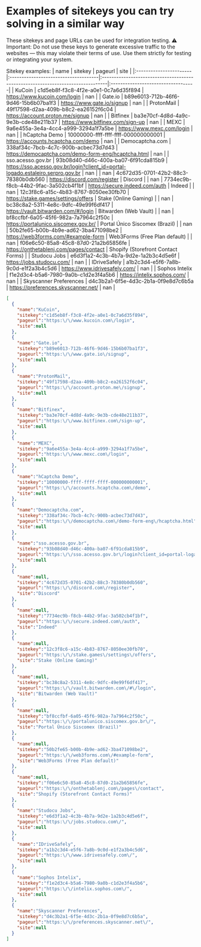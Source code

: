 # Examples of sitekeys you can try solving in a similar way
These sitekeys and page URLs can be used for integration testing.
⚠️ Important: Do not use these keys to generate excessive traffic to the websites — this may violate their terms of use. Use them strictly for testing or integrating your system.

Sitekey examples:
| name                   | sitekey                              | pageurl                                                                         | site                               |
|:-----------------------|:-------------------------------------|:--------------------------------------------------------------------------------|:-----------------------------------|
| KuCoin                 | c1d5eb8f-f3c8-4f2e-a0e1-0c7a6d35f894 | https://www.kucoin.com/login                                                    | nan                                |
| Gate.io                | b89e6013-712b-46f6-9d46-15b6b07ba1f3 | https://www.gate.io/signup                                                      | nan                                |
| ProtonMail             | 49f17598-d2aa-409b-b8c2-ea26152f6c04 | https://account.proton.me/signup                                                | nan                                |
| Bitfinex               | ba3e70cf-4d8d-4a9c-9e3b-cde48e211b37 | https://www.bitfinex.com/sign-up                                                | nan                                |
| MEXC                   | 9a6e455a-3e4a-4cc4-a999-3294a1f7a5be | https://www.mexc.com/login                                                      | nan                                |
| hCaptcha Demo          | 10000000-ffff-ffff-ffff-000000000001 | https://accounts.hcaptcha.com/demo                                              | nan                                |
| Democaptcha.com        | 338af34c-7bcb-4c7c-900b-acbec73d7d43 | https://democaptcha.com/demo-form-eng/hcaptcha.html                             | nan                                |
| sso.acesso.gov.br      | 93b08d40-d46c-400a-ba07-6f91cda815b9 | https://sso.acesso.gov.br/login?client_id=portal-logado.estaleiro.serpro.gov.br | nan                                |
| nan                    | 4c672d35-0701-42b2-88c3-78380b0db560 | https://discord.com/register                                                    | Discord                            |
| nan                    | 7734ec9b-f8cb-44b2-9fac-3a502cb4f1bf | https://secure.indeed.com/auth                                                  | Indeed                             |
| nan                    | 12c3f8c6-a15c-4b83-8767-8050ee30fb70 | https://stake.games/settings/offers                                             | Stake (Online Gaming)              |
| nan                    | bc38c8a2-5311-4e8c-9dfc-49e99f6df417 | https://vault.bitwarden.com/#/login                                             | Bitwarden (Web Vault)              |
| nan                    | bf8ccfbf-6a05-45f6-982a-7a7964c2f50c | https://portalunico.siscomex.gov.br/                                            | Portal Único Siscomex (Brazil)     |
| nan                    | 50b2fe65-b00b-4b9e-ad62-3ba471098be2 | https://web3forms.com/#example-form                                             | Web3Forms (Free Plan default)      |
| nan                    | f06e6c50-85a8-45c8-87d0-21a2b65856fe | https://onthetablenj.com/pages/contact                                          | Shopify (Storefront Contact Forms) |
| Studocu Jobs           | e6d3f1a2-4c3b-4b7a-9d2e-1a2b3c4d5e6f | https://jobs.studocu.com/                                                       | nan                                |
| IDriveSafely           | a1b2c3d4-e5f6-7a8b-9c0d-e1f2a3b4c5d6 | https://www.idrivesafely.com/                                                   | nan                                |
| Sophos Intelix         | f1e2d3c4-b5a6-7980-9a0b-c1d2e3f4a5b6 | https://intelix.sophos.com/                                                     | nan                                |
| Skyscanner Preferences | d4c3b2a1-6f5e-4d3c-2b1a-0f9e8d7c6b5a | https://preferences.skyscanner.net/                                             | nan                                |

```json
[
  {
    "name":"KuCoin",
    "sitekey":"c1d5eb8f-f3c8-4f2e-a0e1-0c7a6d35f894",
    "pageurl":"https:\/\/www.kucoin.com\/login",
    "site":null
  },
  {
    "name":"Gate.io",
    "sitekey":"b89e6013-712b-46f6-9d46-15b6b07ba1f3",
    "pageurl":"https:\/\/www.gate.io\/signup",
    "site":null
  },
  {
    "name":"ProtonMail",
    "sitekey":"49f17598-d2aa-409b-b8c2-ea26152f6c04",
    "pageurl":"https:\/\/account.proton.me\/signup",
    "site":null
  },
  {
    "name":"Bitfinex",
    "sitekey":"ba3e70cf-4d8d-4a9c-9e3b-cde48e211b37",
    "pageurl":"https:\/\/www.bitfinex.com\/sign-up",
    "site":null
  },
  {
    "name":"MEXC",
    "sitekey":"9a6e455a-3e4a-4cc4-a999-3294a1f7a5be",
    "pageurl":"https:\/\/www.mexc.com\/login",
    "site":null
  },
  {
    "name":"hCaptcha Demo",
    "sitekey":"10000000-ffff-ffff-ffff-000000000001",
    "pageurl":"https:\/\/accounts.hcaptcha.com\/demo",
    "site":null
  },
  {
    "name":"Democaptcha.com",
    "sitekey":"338af34c-7bcb-4c7c-900b-acbec73d7d43",
    "pageurl":"https:\/\/democaptcha.com\/demo-form-eng\/hcaptcha.html",
    "site":null
  },
  {
    "name":"sso.acesso.gov.br",
    "sitekey":"93b08d40-d46c-400a-ba07-6f91cda815b9",
    "pageurl":"https:\/\/sso.acesso.gov.br\/login?client_id=portal-logado.estaleiro.serpro.gov.br",
    "site":null
  },
  {
    "name":null,
    "sitekey":"4c672d35-0701-42b2-88c3-78380b0db560",
    "pageurl":"https:\/\/discord.com\/register",
    "site":"Discord"
  },
  {
    "name":null,
    "sitekey":"7734ec9b-f8cb-44b2-9fac-3a502cb4f1bf",
    "pageurl":"https:\/\/secure.indeed.com\/auth",
    "site":"Indeed"
  },
  {
    "name":null,
    "sitekey":"12c3f8c6-a15c-4b83-8767-8050ee30fb70",
    "pageurl":"https:\/\/stake.games\/settings\/offers",
    "site":"Stake (Online Gaming)"
  },
  {
    "name":null,
    "sitekey":"bc38c8a2-5311-4e8c-9dfc-49e99f6df417",
    "pageurl":"https:\/\/vault.bitwarden.com\/#\/login",
    "site":"Bitwarden (Web Vault)"
  },
  {
    "name":null,
    "sitekey":"bf8ccfbf-6a05-45f6-982a-7a7964c2f50c",
    "pageurl":"https:\/\/portalunico.siscomex.gov.br\/",
    "site":"Portal Único Siscomex (Brazil)"
  },
  {
    "name":null,
    "sitekey":"50b2fe65-b00b-4b9e-ad62-3ba471098be2",
    "pageurl":"https:\/\/web3forms.com\/#example-form",
    "site":"Web3Forms (Free Plan default)"
  },
  {
    "name":null,
    "sitekey":"f06e6c50-85a8-45c8-87d0-21a2b65856fe",
    "pageurl":"https:\/\/onthetablenj.com\/pages\/contact",
    "site":"Shopify (Storefront Contact Forms)"
  },
  {
    "name":"Studocu Jobs",
    "sitekey":"e6d3f1a2-4c3b-4b7a-9d2e-1a2b3c4d5e6f",
    "pageurl":"https:\/\/jobs.studocu.com\/",
    "site":null
  },
  {
    "name":"IDriveSafely",
    "sitekey":"a1b2c3d4-e5f6-7a8b-9c0d-e1f2a3b4c5d6",
    "pageurl":"https:\/\/www.idrivesafely.com\/",
    "site":null
  },
  {
    "name":"Sophos Intelix",
    "sitekey":"f1e2d3c4-b5a6-7980-9a0b-c1d2e3f4a5b6",
    "pageurl":"https:\/\/intelix.sophos.com\/",
    "site":null
  },
  {
    "name":"Skyscanner Preferences",
    "sitekey":"d4c3b2a1-6f5e-4d3c-2b1a-0f9e8d7c6b5a",
    "pageurl":"https:\/\/preferences.skyscanner.net\/",
    "site":null
  }
]
```
